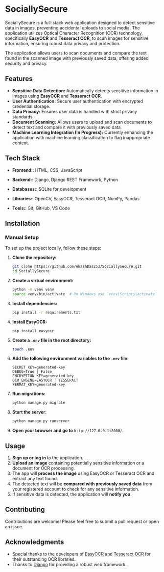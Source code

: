 # SociallySecure

SociallySecure is a full-stack web application designed to detect sensitive data in images, preventing accidental uploads to social media. The application utilizes Optical Character Recognition (OCR) technology, specifically **EasyOCR** and **Tesseract OCR**, to scan images for sensitive information, ensuring robust data privacy and protection.

The application allows users to scan documents and compare the text found in the scanned image with previously saved data, offering added security and privacy.

## Features

- **Sensitive Data Detection:** Automatically detects sensitive information in images using **EasyOCR** and **Tesseract OCR**.
- **User Authentication:** Secure user authentication with encrypted credential storage.
- **Data Privacy:** Ensures user data is handled with strict privacy standards.
- **Document Scanning:** Allows users to upload and scan documents to detect text and compare it with previously saved data.
- **Machine Learning Integration (In Progress):** Currently enhancing the application with machine learning classification to flag inappropriate content.

## Tech Stack

- **Frontend:**: HTML, CSS, JavaScript

- **Backend:**: Django, Django REST Framework, Python

- **Databases:**: SQLite for development

- **Libraries:**: OpenCV, EasyOCR, Tesseract OCR, NumPy, Pandas

- **Tools:**: Git, GitHub, VS Code

## Installation

### Manual Setup

To set up the project locally, follow these steps:

1. **Clone the repository:**
   ```bash
   git clone https://github.com/AkashDas253/SociallySecure.git
   cd SociallySecure
   ```

2. **Create a virtual environment:**
   ```bash
   python -m venv venv
   source venv/bin/activate  # On Windows use `venv\Scripts\activate`
   ```

3. **Install dependencies:**
   ```bash
   pip install -r requirements.txt
   ```

4. **Install EasyOCR:**
   ```bash
   pip install easyocr
   ```

5. **Create a `.env` file in the root directory:**
   ```bash
   touch .env
   ```

6. **Add the following environment variables to the `.env` file:**
   ```
   SECRET_KEY=generated-key
   DEBUG=True | False
   ENCRYPTION_KEY=generated-key
   OCR_ENGINE=EASYOCR | TESSERACT
   FERMAT_KEY=generated-key
   ```

7. **Run migrations:**
   ```bash
   python manage.py migrate
   ```

8. **Start the server:**
   ```bash
   python manage.py runserver
   ```

9. **Open your browser and go to** `http://127.0.0.1:8000/`.

## Usage

1. **Sign up or log in** to the application.
2. **Upload an image** containing potentially sensitive information or a document for OCR processing.
3. The app will **process the image** using EasyOCR or Tesseract OCR and extract any text found.
4. The detected text will be **compared with previously saved data** from your registered account to check for any sensitive information.
5. If sensitive data is detected, the application will **notify you**.

## Contributing

Contributions are welcome! Please feel free to submit a pull request or open an issue.

## Acknowledgments

- Special thanks to the developers of [EasyOCR](https://github.com/JaidedAI/EasyOCR) and [Tesseract OCR](https://github.com/tesseract-ocr/tesseract) for their outstanding OCR libraries.
- Thanks to [Django](https://www.djangoproject.com/) for providing a robust web framework.
